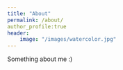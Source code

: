 ```yaml
---
title: "About"
permalink: /about/
author_profile:true
header:
    image: "/images/watercolor.jpg"
---
```


Something about me :)